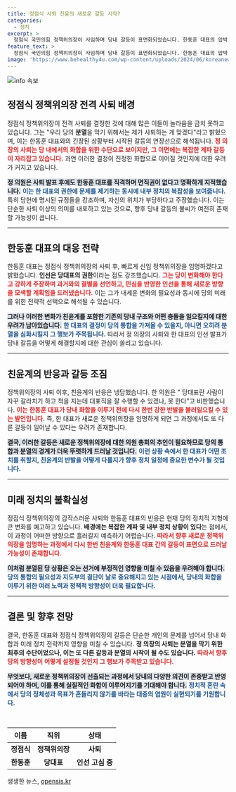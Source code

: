 ```yaml
---
title: 정점식 사퇴 친윤의 새로운 갈등 시작?
categories:
  - 정치
excerpt: >
  정점식 국민의힘 정책위의장이 사임하며 당내 갈등이 표면화되었습니다. 한동훈 대표의 압박 이후 화합을 위해 사퇴를 선언했지만, 갈라치는 모습에 대한 비판도 이어지고 있습니다. 새로운 인선이 향후 정국에 어떤 영향을 미칠지 주목됩니다!
feature_text: >
  정점식 국민의힘 정책위의장이 사임하며 당내 갈등이 표면화되었습니다. 한동훈 대표의 압박 이후 화합을 위해 사퇴를 선언했지만, 갈라치는 모습에 대한 비판도 이어지고 있습니다. 새로운 인선이 향후 정국에 어떤 영향을 미칠지 주목됩니다!
image: 'https://www.behealthy4u.com/wp-content/uploads/2024/06/koreanews.jpg'
---
```


<p><img src="https://www.behealthy4u.com/wp-content/uploads/2024/06/koreanews.jpg" alt="info 속보" /></p>

<h2 data-ke-size="size26">정점식 정책위의장 전격 사퇴 배경</h2>

<p data-ke-size="size16">정점식 정책위의장이 전격 사퇴를 결정한 것에 대해 많은 이들이 놀라움을 금치 못하고 있습니다. 그는 "우리 당의 <b>분열</b>을 막기 위해서는 제가 사퇴하는 게 맞겠다"라고 밝혔으며, 이는 한동훈 대표와의 긴장된 상황부터 시작된 갈등의 연장선으로 해석됩니다. <b><span style="color: #ee2323;">정 의장의 사퇴는 당 내에서의 화합을 위한 수단으로 보이지만, 그 이면에는 복잡한 계파 갈등이 자리잡고 있습니다.</span></b> 과연 이러한 결정이 진정한 화합으로 이어질 것인지에 대한 우려가 커지고 있습니다.</p>

<p data-ke-size="size16"><b><span style="background-color: #21538527;">정 의원은 사퇴 발표 후에도 한동훈 대표를 직격하며 면직권이 없다고 명확하게 지적했습니다.</span></b> <b><span style="color: #1a5490;">이는 한 대표의 권한에 문제를 제기하는 동시에 내부 정치의 복잡성을 보여줍니다.</span></b> 특히 당헌에 명시된 규정들을 강조하며, 자신의 위치가 부당하다고 주장했습니다. 이는 단순한 사퇴 이상의 의미를 내포하고 있는 것으로, 향후 당내 갈등의 불씨가 여전히 존재할 가능성이 큽니다.</p>

<hr>

<h2 data-ke-size="size26">한동훈 대표의 대응 전략</h2>

<p data-ke-size="size16">한동훈 대표는 정점식 정책위의장의 사퇴 후, 빠르게 신임 정책위의장을 임명하겠다고 밝혔습니다. <b>인선은 당대표의 권한</b>이라는 점도 강조했습니다. <b><span style="color: #ee2323;">그는 당이 변화해야 한다고 강하게 주장하며 과거와의 결별을 선언하고, 민심을 반영한 인선을 통해 새로운 방향을 모색할 계획임을 드러냈습니다.</span></b> 이는 그가 내세운 변화의 필요성과 동시에 당의 미래를 위한 전략적 선택으로 해석될 수 있습니다.</p>

<p data-ke-size="size16"><b><span style="background-color: #21538527;">그러나 이러한 변화가 친윤계를 포함한 기존의 당내 구조와 어떤 충돌을 일으킬지에 대한 우려가 남아있습니다.</span></b> <b><span style="color: #1a5490;">한 대표의 결정이 당의 통합을 가져올 수 있을지, 아니면 오히려 분열을 심화시킬지 그 행보가 주목됩니다.</span></b> 따라서 정 의장의 사퇴와 한 대표의 인선 발표가 당내 갈등을 어떻게 해결할지에 대한 관심이 쏠리고 있습니다.</p>

<hr>

<h2 data-ke-size="size26">친윤계의 반응과 갈등 조짐</h2>

<p data-ke-size="size16">정책위의장의 사퇴 이후, 친윤계의 반응은 냉담했습니다. 한 의원은 " 당대표란 사람이 자꾸 갈라치기 하고 척을 지는데 대표직을 잘 수행할 수 있겠나, 못 한다"고 비판했습니다. <b><span style="color: #ee2323;">이는 한동훈 대표가 당내 화합을 이루기 전에 다시 한번 강한 반발을 불러일으킬 수 있는 발언입니다.</span></b> 즉, 한 대표가 새로운 정책위의장을 임명하게 되면 그 과정에서도 또 다른 갈등이 일어날 수 있다는 우려가 존재합니다.</p>

<p data-ke-size="size16"><b><span style="background-color: #21538527;">결국, 이러한 갈등은 새로운 정책위의장에 대한 의원 총회의 추인이 필요하므로 당의 통합과 분열의 경계가 더욱 뚜렷하게 드러날 것입니다.</span></b> <b><span style="color: #1a5490;">이런 상황 속에서 한 대표가 어떤 조치를 취할지, 친윤계의 반발을 어떻게 다룰지가 향후 정치 일정에 중요한 변수가 될 것입니다.</span></b></p>

<hr>

<h2 data-ke-size="size26">미래 정치의 불확실성</h2>

<p data-ke-size="size16">정점식 정책위의장의 갑작스러운 사퇴와 한동훈 대표의 반응은 현재 당의 정치적 지형에 큰 변화를 예고하고 있습니다. <b>배경에는 복잡한 계파 및 내부 정치 상황이 있다</b>는 점에서, 이 과정이 어떠한 방향으로 흘러갈지 예측하기 어렵습니다. <b><span style="color: #ee2323;">따라서 향후 새로운 정책위의장을 임명하는 과정에서 다시 한번 친윤계와 한동훈 대표 간의 갈등이 표면으로 드러날 가능성이 존재합니다.</span></b></p>

<p data-ke-size="size16"><b><span style="background-color: #21538527;">이처럼 분열된 당 상황은 오는 선거에 부정적인 영향을 미칠 수 있음을 우려해야 합니다.</span></b> <b><span style="color: #1a5490;">당의 통합의 필요성과 지도부의 결단이 날로 중요해지고 있는 시점에서, 당내의 화합을 이루기 위한 여러 노력과 정책적 방향성이 더욱 필요합니다.</span></b></p>

<hr>

<h2 data-ke-size="size26">결론 및 향후 전망</h2>

<p data-ke-size="size16">결국, 한동훈 대표와 정점식 정책위의장의 갈등은 단순한 개인의 문제를 넘어서 당내 화합과 미래 정치 전략까지 영향을 미칠 수 있습니다. <b>정 의장의 사퇴는 분열을 막기 위한 최후의 수단이었으나, 이는 또 다른 갈등과 분열의 시작이 될 수도 있습니다.</b> <b><span style="color: #ee2323;">따라서 향후 당의 방향성이 어떻게 설정될 것인지 그 행보가 주목받고 있습니다.</span></b></p>

<p data-ke-size="size16"><b><span style="background-color: #21538527;">무엇보다, 새로운 정책위의장이 선출되는 과정에서 당내의 다양한 의견이 존중받고 반영되어야 하며, 이를 통해 실질적인 화합이 이루어지기를 기대해야 합니다.</span></b> <b><span style="color: #1a5490;">정치적 혼란 속에서 당의 정체성과 목표가 흔들리지 않기를 바라는 대중의 염원이 실현되기를 기원합니다.</span></b></p>

<p data-ke-size="size16">&nbsp;</p>

<table style="width: 100%;">
    <thead>
        <tr>
            <th style="text-align: center;">이름</th>
            <th style="text-align: center;">직위</th>
            <th style="text-align: center;">상태</th>
        </tr>
    </thead>
    <tbody>
        <tr>
            <td style="text-align: center;"><b>정점식</b></td>
            <td style="text-align: center;"><b>정책위의장</b></td>
            <td style="text-align: center;"><b>사퇴</b></td>
        </tr>
        <tr>
            <td style="text-align: center;"><b>한동훈</b></td>
            <td style="text-align: center;"><b>당대표</b></td>
            <td style="text-align: center;"><b>인선 고심 중</b></td>
        </tr>
    </tbody>
</table>
생생한 뉴스, <a href="https://opensis.kr" rel="dofollow">opensis.kr</a>


